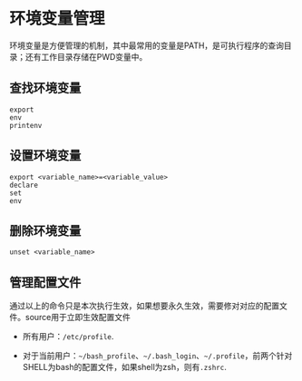 # 环境变量管理

环境变量是方便管理的机制，其中最常用的变量是PATH，是可执行程序的查询目录；还有工作目录存储在PWD变量中。

## 查找环境变量

```shell
export
env
printenv
```

## 设置环境变量

```shell
export <variable_name>=<variable_value>
declare
set
env
```

## 删除环境变量

```shell
unset <variable_name>
```

## 管理配置文件

通过以上的命令只是本次执行生效，如果想要永久生效，需要修对对应的配置文件。source用于立即生效配置文件

* 所有用户：`/etc/profile`.

* 对于当前用户：`~/bash_profile`、`~/.bash_login`、`~/.profile`，前两个针对SHELL为bash的配置文件，如果shell为zsh，则有`.zshrc`.